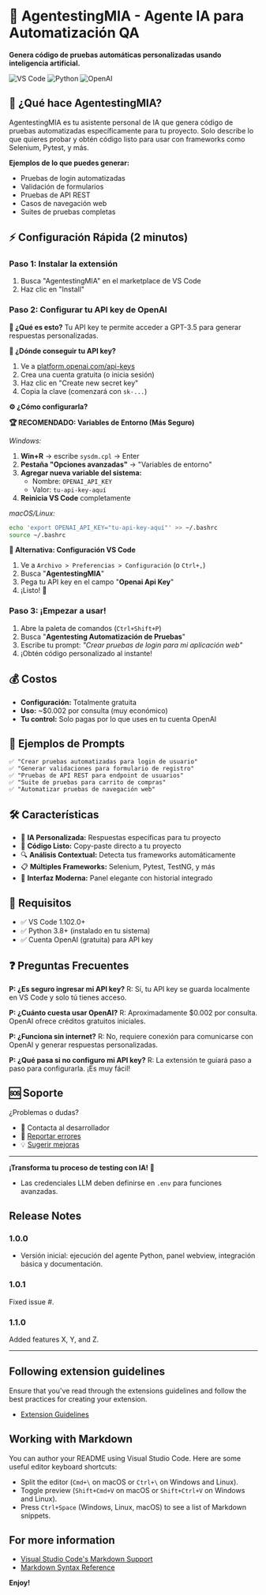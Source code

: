 
# 🤖 AgentestingMIA - Agente IA para Automatización QA

**Genera código de pruebas automáticas personalizadas usando inteligencia artificial.**

![VS Code](https://img.shields.io/badge/VS%20Code-Extension-blue)
![Python](https://img.shields.io/badge/Python-3.8+-green)
![OpenAI](https://img.shields.io/badge/OpenAI-GPT--3.5-orange)

## 🚀 ¿Qué hace AgentestingMIA?

AgentestingMIA es tu asistente personal de IA que genera código de pruebas automatizadas específicamente para tu proyecto. Solo describe lo que quieres probar y obtén código listo para usar con frameworks como Selenium, Pytest, y más.

**Ejemplos de lo que puedes generar:**
- Pruebas de login automatizadas
- Validación de formularios
- Pruebas de API REST
- Casos de navegación web
- Suites de pruebas completas

## ⚡ Configuración Rápida (2 minutos)

### Paso 1: Instalar la extensión
1. Busca "AgentestingMIA" en el marketplace de VS Code
2. Haz clic en "Install"

### Paso 2: Configurar tu API key de OpenAI

**🔑 ¿Qué es esto?** Tu API key te permite acceder a GPT-3.5 para generar respuestas personalizadas.

**📍 ¿Dónde conseguir tu API key?**
1. Ve a [platform.openai.com/api-keys](https://platform.openai.com/api-keys)
2. Crea una cuenta gratuita (o inicia sesión)
3. Haz clic en "Create new secret key"
4. Copia la clave (comenzará con `sk-...`)

**⚙️ ¿Cómo configurarla?**

**🏆 RECOMENDADO: Variables de Entorno (Más Seguro)**

*Windows:*
1. **Win+R** → escribe `sysdm.cpl` → Enter
2. **Pestaña "Opciones avanzadas"** → "Variables de entorno"
3. **Agregar nueva variable del sistema:**
   - Nombre: `OPENAI_API_KEY`
   - Valor: `tu-api-key-aquí`
4. **Reinicia VS Code** completamente

*macOS/Linux:*
```bash
echo 'export OPENAI_API_KEY="tu-api-key-aquí"' >> ~/.bashrc
source ~/.bashrc
```

**📌 Alternativa: Configuración VS Code**
1. Ve a `Archivo > Preferencias > Configuración` (o `Ctrl+,`)
2. Busca "**AgentestingMIA**"
3. Pega tu API key en el campo "**Openai Api Key**"
4. ¡Listo! 🎉

### Paso 3: ¡Empezar a usar!
1. Abre la paleta de comandos (`Ctrl+Shift+P`)
2. Busca "**Agentesting Automatización de Pruebas**"
3. Escribe tu prompt: *"Crear pruebas de login para mi aplicación web"*
4. ¡Obtén código personalizado al instante!

## 💰 Costos

- **Configuración:** Totalmente gratuita
- **Uso:** ~$0.002 por consulta (muy económico)
- **Tu control:** Solo pagas por lo que uses en tu cuenta OpenAI

## 🎯 Ejemplos de Prompts

```
✅ "Crear pruebas automatizadas para login de usuario"
✅ "Generar validaciones para formulario de registro"  
✅ "Pruebas de API REST para endpoint de usuarios"
✅ "Suite de pruebas para carrito de compras"
✅ "Automatizar pruebas de navegación web"
```

## 🛠️ Características

- 🧠 **IA Personalizada:** Respuestas específicas para tu proyecto
- 📝 **Código Listo:** Copy-paste directo a tu proyecto
- 🔍 **Análisis Contextual:** Detecta tus frameworks automáticamente
- 📋 **Múltiples Frameworks:** Selenium, Pytest, TestNG, y más
- 🎨 **Interfaz Moderna:** Panel elegante con historial integrado

## 🔧 Requisitos

- ✅ VS Code 1.102.0+
- ✅ Python 3.8+ (instalado en tu sistema)
- ✅ Cuenta OpenAI (gratuita) para API key

## ❓ Preguntas Frecuentes

**P: ¿Es seguro ingresar mi API key?**
R: Sí, tu API key se guarda localmente en VS Code y solo tú tienes acceso.

**P: ¿Cuánto cuesta usar OpenAI?**
R: Aproximadamente $0.002 por consulta. OpenAI ofrece créditos gratuitos iniciales.

**P: ¿Funciona sin internet?**
R: No, requiere conexión para comunicarse con OpenAI y generar respuestas personalizadas.

**P: ¿Qué pasa si no configuro mi API key?**
R: La extensión te guiará paso a paso para configurarla. ¡Es muy fácil!

## 🆘 Soporte

¿Problemas o dudas?
- 📧 Contacta al desarrollador
- 🐛 [Reportar errores](https://github.com/juandedios199012/agentesting-extension-vs_code/issues)
- 💡 [Sugerir mejoras](https://github.com/juandedios199012/agentesting-extension-vs_code/issues)

---

**¡Transforma tu proceso de testing con IA! 🚀**
- Las credenciales LLM deben definirse en `.env` para funciones avanzadas.

## Release Notes

### 1.0.0
- Versión inicial: ejecución del agente Python, panel webview, integración básica y documentación.

### 1.0.1

Fixed issue #.

### 1.1.0

Added features X, Y, and Z.

---

## Following extension guidelines

Ensure that you've read through the extensions guidelines and follow the best practices for creating your extension.

* [Extension Guidelines](https://code.visualstudio.com/api/references/extension-guidelines)

## Working with Markdown

You can author your README using Visual Studio Code. Here are some useful editor keyboard shortcuts:

* Split the editor (`Cmd+\` on macOS or `Ctrl+\` on Windows and Linux).
* Toggle preview (`Shift+Cmd+V` on macOS or `Shift+Ctrl+V` on Windows and Linux).
* Press `Ctrl+Space` (Windows, Linux, macOS) to see a list of Markdown snippets.

## For more information

* [Visual Studio Code's Markdown Support](http://code.visualstudio.com/docs/languages/markdown)
* [Markdown Syntax Reference](https://help.github.com/articles/markdown-basics/)

**Enjoy!**
